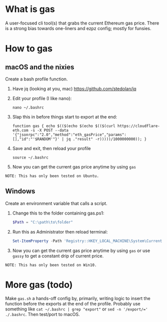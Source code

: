 # What is gas
A user-focused cli tool(s) that grabs the current Ethereum gas price. There is a strong bias towards one-liners and ezpz config; mostly for funsies. 

# How to gas
## macOS and the nixies
Create a bash profile function. 

1. Have jq (looking at you, mac) https://github.com/stedolan/jq

2. Edit your profile (I like nano):
    ```Shell
    nano ~/.bashrc
    ```

3. Slap this in before things start to export at the end:
    ```Shell
    function gas { echo $(($(echo $(echo $(($(curl https://cloudflare-eth.com -s -X POST --data '{"jsonrpc":"2.0","method":"eth_gasPrice","params":[],"id":"'$RANDOM'"}' | jq ."result" -r)))))/1000000000)); }
    ```

4. Save and exit, then reload your profile
    ```Shell
    source ~/.bashrc
    ```

5. Now you can get the current gas price anytime by using `gas`

`NOTE: This has only been tested on Ubuntu. `

## Windows
Create an environment variable that calls a script.

1. Change this to the folder containing gas.ps1: 
    ```PowerShell
    $Path = "C:\path\to\folder"
    ```

2. Run this as Administrator then reload terminal: 
    ```PowerShell
    Set-ItemProperty -Path 'Registry::HKEY_LOCAL_MACHINE\System\CurrentControlSet\Control\Session Manager\Environment' -Name PATH -Value $((Get-ItemProperty -Path 'Registry::HKEY_LOCAL_MACHINE\System\CurrentControlSet\Control\Session Manager\Environment' -Name PATH).path + ";" + $Path)
    ``` 

3. Now you can get the current gas price anytime by using `gas` or use `gassy` to get a constant drip of current price. 

`NOTE: This has only been tested on Win10.`

# More gas (todo)
Make `gas.sh` a hands-off config by, primarily, writing logic to insert the function before the exports at the end of the profile. Probably use something like `cat ~/.bashrc | grep "export"` or `sed -n '/export/=' ./.bashrc`. Then test/port to macOS. 